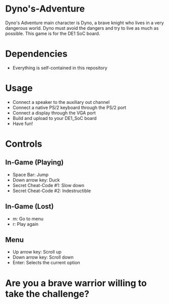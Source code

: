 # Dyno's-Adventure

Dyno's Adventure main character is Dyno, a brave knight who lives in a very dangerous world. Dyno must avoid the dangers and try to live as much as possible. This game is for the DE1 SoC board.

# Dependencies
* Everything is self-contained in this repository

# Usage
* Connect a speaker to the auxiliary out channel
* Connect a native PS/2 keyboard through the PS/2 port
* Connect a display through the VGA port
* Build and upload to your DE1_SoC board
* Have fun! 

# Controls
## In-Game (Playing)
* Space Bar: Jump
* Down arrow key: Duck
* Secret Cheat-Code #1: Slow down
* Secret Cheat-Code #2: Indestructible
## In-Game (Lost)
* m: Go to menu
* r: Play again
## Menu
* Up arrow key: Scroll up
* Down arrow key: Scroll down
* Enter: Selects the current option


# Are you a brave warrior willing to take the challenge?
